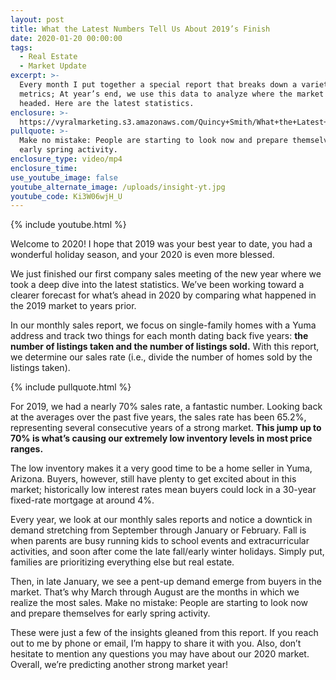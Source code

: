 ```yaml
---
layout: post
title: What the Latest Numbers Tell Us About 2019’s Finish
date: 2020-01-20 00:00:00
tags:
  - Real Estate
  - Market Update
excerpt: >-
  Every month I put together a special report that breaks down a variety of
  metrics; At year’s end, we use this data to analyze where the market is
  headed. Here are the latest statistics.
enclosure: >-
  https://vyralmarketing.s3.amazonaws.com/Quincy+Smith/What+the+Latest+Numbers+Tell+Us+About+2019s+Finish.mp4
pullquote: >-
  Make no mistake: People are starting to look now and prepare themselves for
  early spring activity.
enclosure_type: video/mp4
enclosure_time:
use_youtube_image: false
youtube_alternate_image: /uploads/insight-yt.jpg
youtube_code: Ki3W06wjH_U
---
```


{% include youtube.html %}

Welcome to 2020\! I hope that 2019 was your best year to date, you had a wonderful holiday season, and your 2020 is even more blessed.&nbsp;

We just finished our first company sales meeting of the new year where we took a deep dive into the latest statistics. We’ve been working toward a clearer forecast for what’s ahead in 2020 by comparing what happened in the 2019 market to years prior.&nbsp;

In our monthly sales report, we focus on single-family homes with a Yuma address and track two things for each month dating back five years: **the number of listings taken and the number of listings sold.** With this report, we determine our sales rate (i.e., divide the number of homes sold by the listings taken).

{% include pullquote.html %}

For 2019, we had a nearly 70% sales rate, a fantastic number. Looking back at the averages over the past five years, the sales rate has been 65.2%, representing several consecutive years of a strong market. **This jump up to 70% is what’s causing our extremely low inventory levels in most price ranges.**&nbsp;

The low inventory makes it a very good time to be a home seller in Yuma, Arizona. Buyers, however, still have plenty to get excited about in this market; historically low interest rates mean buyers could lock in a 30-year fixed-rate mortgage at around 4%.&nbsp;

Every year, we look at our monthly sales reports and notice a downtick in demand stretching from September through January or February. Fall is when parents are busy running kids to school events and extracurricular activities, and soon after come the late fall/early winter holidays. Simply put, families are prioritizing everything else but real estate.&nbsp;

Then, in late January, we see a pent-up demand emerge from buyers in the market. That’s why March through August are the months in which we realize the most sales. Make no mistake: People are starting to look now and prepare themselves for early spring activity.&nbsp;

These were just a few of the insights gleaned from this report. If you reach out to me by phone or email, I’m happy to share it with you. Also, don’t hesitate to mention any questions you may have about our 2020 market. Overall, we’re predicting another strong market year\!